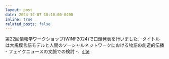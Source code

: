 ```yaml
---
layout: post
date: 2024-12-07 10:10:00-0400
inline: true
related_posts: false
---
```


第22回情報学ワークショップ(WiNF2024)で口頭発表を行いました．タイトルは大規模言語モデルと人間のソーシャルネットワークにおける物語の創造的伝播 - フェイクニュースの文脈での検討 -．[site](https://sites.google.com/view/winf2024/program)
